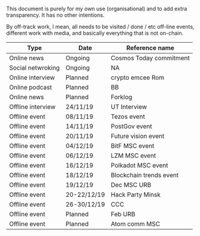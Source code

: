 This document is purely for my own use (organisational) and to add extra transparency. It has no other intentions. 

By off-track work, I mean, all needs to be visited / done / etc off-line events, different work with media, 
and basically everything that is not on-chain.


| Type | Date | Reference name |
|------|------|----------------|
| Online news | Ongoing | Cosmos Today commitment |
| Social netwroking | Ongoing | NA |
| Online interview | Planned | crypto emcee Rom |
| Online podcast | Planned | BB |
| Online news | Planned | Forklog |
| Offline interview | 24/11/19 | UT Interview | 
| Offline event | 08/11/19 | Tezos event |
| Offline event | 14/11/19 | PostGov event |
| Offline event | 20/11/19 | Future vision event |
| Offline event | 04/12/19 | BitF MSC event |
| Offline event | 06/12/19 | LZM MSC event |
| Offline event | 16/12/19 | Polkadot MSC event |
| Offline event | 18/12/19 | Blockchain trends event |
| Offline event | 19/12/19 | Dec MSC URB |
| Offline event | 20-22/12/19 | Hack Party Minsk |
| Offline event | 26-30/12/19 | CCC |
| Offline event | Planned | Feb URB |
| Offline event | Planned | Atom comm MSC |




